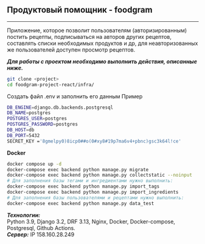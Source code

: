  ## Продуктовый помощник - foodgram


---

 Приложение, которое позволит пользователям (авторизированным) постить рецепты, подписываться на авторов других рецептов,
 составлять списки необходимых продуктов и др, для неавторизованных же пользователей доступен просмотр рецептов.
 

 ***Для работы с проектом необходимо выполнить действия, описанные ниже.***
 ```bash
git clone <project>
cd foodgram-project-react/infra/
 ```
Создать файл .env и заполнить его данным
Пример
 ```bash
DB_ENGINE=django.db.backends.postgresql
DB_NAME=postgres
POSTGRES_USER=postgres
POSTGRES_PASSWORD=postgres
DB_HOST=db
DB_PORT=5432
SECRET_KEY ='8gmelpy0)8icp0##o(0#xy8#19p7ma6v4+pbnc)gsc3k64l!ce'
 ```
 

**Docker**
 ```bash
docker compose up -d
docker-compose exec backend python manage.py migrate
docker-compose exec backend python manage.py collectstatic --noinput
# Для заполнения базы тегами и ингредиентами нужно выполнить:
docker-compose exec backend python manage.py import_tags
docker-compose exec backend python manage.py import_ingredients
# Для заполнения базы пользователями и рецептами нужно выполнить:
docker-compose exec backend python manage.py data_test
```



***Технологии:***  
Python 3.9, Django 3.2, DRF 3.13, Nginx, Docker, Docker-compose, Postgresql, Github Actions.  
***Cервер:***
IP 158.160.28.249

